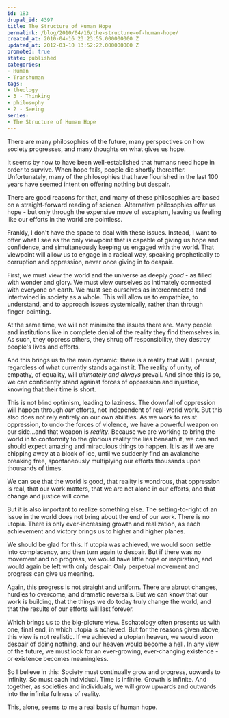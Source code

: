 ```yaml
---
id: 183
drupal_id: 4397
title: The Structure of Human Hope
permalink: /blog/2010/04/16/the-structure-of-human-hope/
created_at: 2010-04-16 23:23:55.000000000 Z
updated_at: 2012-03-10 13:52:22.000000000 Z
promoted: true
state: published
categories:
- Human
- Transhuman
tags:
- theology
- 3 - Thinking
- philosophy
- 2 - Seeing
series:
- The Structure of Human Hope
---
```

There are many philosophies of the future, many perspectives on how society progresses, and many thoughts on what gives us hope.

It seems by now to have been well-established that humans need hope in order to survive. When hope fails, people die shortly thereafter. Unfortunately, many of the philosophies that have flourished in the last 100 years have seemed intent on offering nothing but despair.

There are good reasons for that, and many of these philosophies are based on a straight-forward reading of science. Alternative philosophies offer us hope - but only through the expensive move of escapism, leaving us feeling like our efforts in the world are pointless.

Frankly, I don't have the space to deal with these issues. Instead, I want to offer what I see as the only viewpoint that is capable of giving us hope and confidence, and simultaneously keeping us engaged with the world. That viewpoint will allow us to engage in a radical way, speaking prophetically to corruption and oppression, never once giving in to despair.

First, we must view the world and the universe as deeply <em>good</em> - as filled with wonder and glory. We must view ourselves as intimately connected with everyone on earth. We must see ourselves as interconnected and intertwined in society as a whole. This will allow us to empathize, to understand, and to approach issues systemically, rather than through finger-pointing.

At the same time, we will not minimize the issues there are. Many people and institutions live in complete denial of the reality they find themselves in. As such, they oppress others, they shrug off responsibility, they destroy people's lives and efforts.

And this brings us to the main dynamic: there is a reality that WILL persist, regardless of what currently stands against it. The reality of unity, of empathy, of equality, will <em>ultimately and always</em> prevail. And since this is so, we can confidently stand against forces of oppression and injustice, knowing that their time is short.

This is not blind optimism, leading to laziness. The downfall of oppression will happen through <em>our</em> efforts, not independent of real-world work. But this also does not rely entirely on our own abilities. As we work to resist oppression, to undo the forces of violence, we have a powerful weapon on our side...and that weapon is <em>reality</em>. Because we are working to bring the world in to conformity to the glorious reality the lies beneath it, we can and should expect amazing and miraculous things to happen. It is as if we are chipping away at a block of ice, until we suddenly find an avalanche breaking free, spontaneously multiplying our efforts thousands upon thousands of times.

We can see that the world is good, that reality is wondrous, that oppression is real, that our work matters, that we are not alone in our efforts, and that change and justice will come.

But it is also important to realize something else. The setting-to-right of an issue in the world does not bring about the end of our work. There is no utopia. There is only ever-increasing growth and realization, as each achievement and victory brings us to higher and higher planes.

We should be glad for this. If utopia was achieved, we would soon settle into complacency, and then turn again to despair. But if there was no movement and no progress, we would have little hope or inspiration, and would again be left with only despair. Only perpetual movement and progress can give us meaning.

Again, this progress is not straight and uniform. There are abrupt changes, hurdles to overcome, and dramatic reversals. But we can know that our work is building, that the things we do today truly change the world, and that the results of our efforts will last forever.

Which brings us to the big-picture view. Eschatology often presents us with one, final end, in which utopia is achieved. But for the reasons given above, this view is not realistic. If we achieved a utopian heaven, we would soon despair of doing nothing, and our heaven would become a hell. In any view of the future, we must look for an ever-growing, ever-changing existence - or existence becomes meaningless.

So I believe in this: Society must continually grow and progress, upwards to infinity. So must each individual. Time is infinite. Growth is infinite. And together, as societies and individuals, we will grow upwards and outwards into the infinite fullness of reality.

This, alone, seems to me a real basis of human hope.
